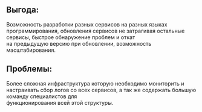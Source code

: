 ## Выгода: ##  
Возможность разработки разных сервисов на разных языках программирования, обновления сервисов не затрагивая остальные сервисы, быстрое обнаружение проблем и откат  
на предыдущую версию при обновлении, возможность масштабирования.  
## Проблемы: ##  
Более сложная инфраструктура которую необходимо мониторить и настраивать сбор логов со всех сервисов, а так же содержать большую команду специалистов для  
функционирования всей этой структуры.  
